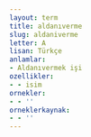 ```yaml
---
layout: term
title: aldanıverme
slug: aldaniverme
letter: A
lisan: Türkçe
anlamlar:
- Aldanıvermek işi
ozellikler:
- - isim
ornekler:
- - ''
orneklerkaynak:
- - ''
---
```

